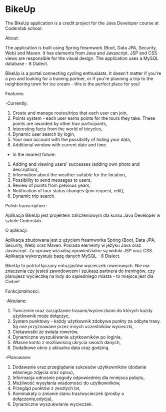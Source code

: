 # BikeUp

The BikeUp application is a credit project for the Java Developer course at Coderslab school.

About:

The application is built using Spring freamwork (Boot, Data JPA, Security, Web) and Maven. 
It has elements from Java and Javascript. 
JSP and CSS views are responsible for the visual design. 
The application uses a MySQL database - 8 Dialect.

BikeUp is a portal connecting cycling enthusiasts. It doesn't matter if you're a pro and looking for a training partner, or if you're planning a trip to the neighboring town for ice cream -  this is the perfect place for you!

Features:

-Currently:

1. Create and manage routes/trips that each user can join,
2. Points system - each user earns points for the tours they take. These points are awarded by other tour participants,
3. Interesting facts from the world of bicycles,
4. Dynamic user search by login,
5. Your own account with the possibility of hiding your data,
6. Additional window with current date and time.

- In the nearest future:

1. Adding and viewing users' successes (adding own photo and description),
2. Information about the weather suitable for the location,
3. Possibility to send messages to users,
4. Review of points from previous years,
5. Notification of tour status changes (join request, edit),
6. Dynamic trip search.

Polish transcription :

Aplikacja BikeUp jest projektem zaliczeniowym dla kursu Java Developer w szkole Coderslab.

O aplikacji:

Aplikacja zbudowana jest z użyciem freamworka Spring (Boot, Data JPA, Security, Web) oraz Maven.
Posiada elementy w jezyku Java oraz Javascript.
Za oprawę wizualną opowiedzialne są widoki JSP oraz CSS.
Aplikacja wykorzystuje bazę danych  MySQL -  8 Dialect.

BikeUp to potrtal łączacy entuzjastów wycieczek rowerowych. 
Nie ma znaczenia czy jesteś zawodowcem i szukasz partnera do treningów, 
czy planujesz wycieczkę na lody do sąsiedniego miasta - to miejsce jest dla Ciebie!

Funkcjonalności:

-Aktulane:
1. Tworzenie  oraz zarządzanie trasami/wycieczkami do których każdy użytkownik może dołączyc,
2. System punktowy - każdy użytkownik zdobywa punkty za odbyte trasy. Są one przyznawane przez innych uczestników wycieczki,
3. Ciekawostki ze świata rowerów,
4. Dynamiczne wyszukiwanie użytkowników po loginie,
5. Własne konto z możliwością ukrycia swoich danych,
6. Dodatkowe okno z aktualna data oraz godziną.

-Planowane:
1. Dodawanie oraz przeglądanie sukcesów użytkowników (dodanie własnego zdjęcia oraz opisu),
2. Informacja odnośnie pogody odpowiedniej dla mniejsca pobytu,
3. Możliwość wysyłania wiadomości do użytkowników,
4. Przegląd punktów z zeszłych lat,
5. Kominukaty o zmianie stanu tras/wycieczek (prośby o dołączenie,edycja),
6. Dynamiczne wyszukwianie wycieczek.
